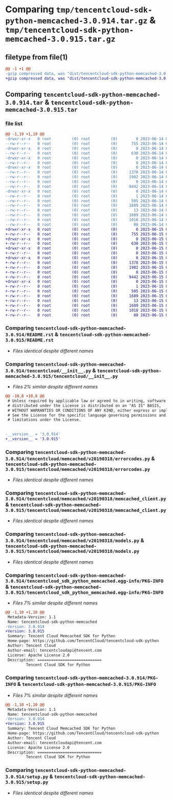 # Comparing `tmp/tencentcloud-sdk-python-memcached-3.0.914.tar.gz` & `tmp/tencentcloud-sdk-python-memcached-3.0.915.tar.gz`

## filetype from file(1)

```diff
@@ -1 +1 @@
-gzip compressed data, was "dist/tencentcloud-sdk-python-memcached-3.0.914.tar", last modified: Wed Jun 14 00:29:57 2023, max compression
+gzip compressed data, was "dist/tencentcloud-sdk-python-memcached-3.0.915.tar", last modified: Thu Jun 15 00:29:10 2023, max compression
```

## Comparing `tencentcloud-sdk-python-memcached-3.0.914.tar` & `tencentcloud-sdk-python-memcached-3.0.915.tar`

### file list

```diff
@@ -1,19 +1,19 @@
-drwxr-xr-x   0 root         (0) root         (0)        0 2023-06-14 00:29:57.000000 tencentcloud-sdk-python-memcached-3.0.914/
--rw-r--r--   0 root         (0) root         (0)      755 2023-06-14 00:29:57.000000 tencentcloud-sdk-python-memcached-3.0.914/README.rst
-drwxr-xr-x   0 root         (0) root         (0)        0 2023-06-14 00:29:57.000000 tencentcloud-sdk-python-memcached-3.0.914/tencentcloud/
--rw-r--r--   0 root         (0) root         (0)      630 2023-06-14 00:29:57.000000 tencentcloud-sdk-python-memcached-3.0.914/tencentcloud/__init__.py
-drwxr-xr-x   0 root         (0) root         (0)        0 2023-06-14 00:29:57.000000 tencentcloud-sdk-python-memcached-3.0.914/tencentcloud/memcached/
--rw-r--r--   0 root         (0) root         (0)        0 2023-06-14 00:29:57.000000 tencentcloud-sdk-python-memcached-3.0.914/tencentcloud/memcached/__init__.py
-drwxr-xr-x   0 root         (0) root         (0)        0 2023-06-14 00:29:57.000000 tencentcloud-sdk-python-memcached-3.0.914/tencentcloud/memcached/v20190318/
--rw-r--r--   0 root         (0) root         (0)     1378 2023-06-14 00:29:57.000000 tencentcloud-sdk-python-memcached-3.0.914/tencentcloud/memcached/v20190318/errorcodes.py
--rw-r--r--   0 root         (0) root         (0)     1902 2023-06-14 00:29:57.000000 tencentcloud-sdk-python-memcached-3.0.914/tencentcloud/memcached/v20190318/memcached_client.py
--rw-r--r--   0 root         (0) root         (0)        0 2023-06-14 00:29:57.000000 tencentcloud-sdk-python-memcached-3.0.914/tencentcloud/memcached/v20190318/__init__.py
--rw-r--r--   0 root         (0) root         (0)     9442 2023-06-14 00:29:57.000000 tencentcloud-sdk-python-memcached-3.0.914/tencentcloud/memcached/v20190318/models.py
-drwxr-xr-x   0 root         (0) root         (0)        0 2023-06-14 00:29:57.000000 tencentcloud-sdk-python-memcached-3.0.914/tencentcloud_sdk_python_memcached.egg-info/
--rw-r--r--   0 root         (0) root         (0)        1 2023-06-14 00:29:57.000000 tencentcloud-sdk-python-memcached-3.0.914/tencentcloud_sdk_python_memcached.egg-info/dependency_links.txt
--rw-r--r--   0 root         (0) root         (0)      505 2023-06-14 00:29:57.000000 tencentcloud-sdk-python-memcached-3.0.914/tencentcloud_sdk_python_memcached.egg-info/SOURCES.txt
--rw-r--r--   0 root         (0) root         (0)     1689 2023-06-14 00:29:57.000000 tencentcloud-sdk-python-memcached-3.0.914/tencentcloud_sdk_python_memcached.egg-info/PKG-INFO
--rw-r--r--   0 root         (0) root         (0)       13 2023-06-14 00:29:57.000000 tencentcloud-sdk-python-memcached-3.0.914/tencentcloud_sdk_python_memcached.egg-info/top_level.txt
--rw-r--r--   0 root         (0) root         (0)     1689 2023-06-14 00:29:57.000000 tencentcloud-sdk-python-memcached-3.0.914/PKG-INFO
--rw-r--r--   0 root         (0) root         (0)     1018 2023-06-14 00:29:57.000000 tencentcloud-sdk-python-memcached-3.0.914/setup.py
--rw-r--r--   0 root         (0) root         (0)       88 2023-06-14 00:29:57.000000 tencentcloud-sdk-python-memcached-3.0.914/setup.cfg
+drwxr-xr-x   0 root         (0) root         (0)        0 2023-06-15 00:29:10.000000 tencentcloud-sdk-python-memcached-3.0.915/
+-rw-r--r--   0 root         (0) root         (0)      755 2023-06-15 00:29:10.000000 tencentcloud-sdk-python-memcached-3.0.915/README.rst
+drwxr-xr-x   0 root         (0) root         (0)        0 2023-06-15 00:29:10.000000 tencentcloud-sdk-python-memcached-3.0.915/tencentcloud/
+-rw-r--r--   0 root         (0) root         (0)      630 2023-06-15 00:29:10.000000 tencentcloud-sdk-python-memcached-3.0.915/tencentcloud/__init__.py
+drwxr-xr-x   0 root         (0) root         (0)        0 2023-06-15 00:29:10.000000 tencentcloud-sdk-python-memcached-3.0.915/tencentcloud/memcached/
+-rw-r--r--   0 root         (0) root         (0)        0 2023-06-15 00:29:10.000000 tencentcloud-sdk-python-memcached-3.0.915/tencentcloud/memcached/__init__.py
+drwxr-xr-x   0 root         (0) root         (0)        0 2023-06-15 00:29:10.000000 tencentcloud-sdk-python-memcached-3.0.915/tencentcloud/memcached/v20190318/
+-rw-r--r--   0 root         (0) root         (0)     1378 2023-06-15 00:29:10.000000 tencentcloud-sdk-python-memcached-3.0.915/tencentcloud/memcached/v20190318/errorcodes.py
+-rw-r--r--   0 root         (0) root         (0)     1902 2023-06-15 00:29:10.000000 tencentcloud-sdk-python-memcached-3.0.915/tencentcloud/memcached/v20190318/memcached_client.py
+-rw-r--r--   0 root         (0) root         (0)        0 2023-06-15 00:29:10.000000 tencentcloud-sdk-python-memcached-3.0.915/tencentcloud/memcached/v20190318/__init__.py
+-rw-r--r--   0 root         (0) root         (0)     9442 2023-06-15 00:29:10.000000 tencentcloud-sdk-python-memcached-3.0.915/tencentcloud/memcached/v20190318/models.py
+drwxr-xr-x   0 root         (0) root         (0)        0 2023-06-15 00:29:10.000000 tencentcloud-sdk-python-memcached-3.0.915/tencentcloud_sdk_python_memcached.egg-info/
+-rw-r--r--   0 root         (0) root         (0)        1 2023-06-15 00:29:10.000000 tencentcloud-sdk-python-memcached-3.0.915/tencentcloud_sdk_python_memcached.egg-info/dependency_links.txt
+-rw-r--r--   0 root         (0) root         (0)      505 2023-06-15 00:29:10.000000 tencentcloud-sdk-python-memcached-3.0.915/tencentcloud_sdk_python_memcached.egg-info/SOURCES.txt
+-rw-r--r--   0 root         (0) root         (0)     1689 2023-06-15 00:29:10.000000 tencentcloud-sdk-python-memcached-3.0.915/tencentcloud_sdk_python_memcached.egg-info/PKG-INFO
+-rw-r--r--   0 root         (0) root         (0)       13 2023-06-15 00:29:10.000000 tencentcloud-sdk-python-memcached-3.0.915/tencentcloud_sdk_python_memcached.egg-info/top_level.txt
+-rw-r--r--   0 root         (0) root         (0)     1689 2023-06-15 00:29:10.000000 tencentcloud-sdk-python-memcached-3.0.915/PKG-INFO
+-rw-r--r--   0 root         (0) root         (0)     1018 2023-06-15 00:29:10.000000 tencentcloud-sdk-python-memcached-3.0.915/setup.py
+-rw-r--r--   0 root         (0) root         (0)       88 2023-06-15 00:29:10.000000 tencentcloud-sdk-python-memcached-3.0.915/setup.cfg
```

### Comparing `tencentcloud-sdk-python-memcached-3.0.914/README.rst` & `tencentcloud-sdk-python-memcached-3.0.915/README.rst`

 * *Files identical despite different names*

### Comparing `tencentcloud-sdk-python-memcached-3.0.914/tencentcloud/__init__.py` & `tencentcloud-sdk-python-memcached-3.0.915/tencentcloud/__init__.py`

 * *Files 2% similar despite different names*

```diff
@@ -10,8 +10,8 @@
 # Unless required by applicable law or agreed to in writing, software
 # distributed under the License is distributed on an "AS IS" BASIS,
 # WITHOUT WARRANTIES OR CONDITIONS OF ANY KIND, either express or implied.
 # See the License for the specific language governing permissions and
 # limitations under the License.
 
 
-__version__ = '3.0.914'
+__version__ = '3.0.915'
```

### Comparing `tencentcloud-sdk-python-memcached-3.0.914/tencentcloud/memcached/v20190318/errorcodes.py` & `tencentcloud-sdk-python-memcached-3.0.915/tencentcloud/memcached/v20190318/errorcodes.py`

 * *Files identical despite different names*

### Comparing `tencentcloud-sdk-python-memcached-3.0.914/tencentcloud/memcached/v20190318/memcached_client.py` & `tencentcloud-sdk-python-memcached-3.0.915/tencentcloud/memcached/v20190318/memcached_client.py`

 * *Files identical despite different names*

### Comparing `tencentcloud-sdk-python-memcached-3.0.914/tencentcloud/memcached/v20190318/models.py` & `tencentcloud-sdk-python-memcached-3.0.915/tencentcloud/memcached/v20190318/models.py`

 * *Files identical despite different names*

### Comparing `tencentcloud-sdk-python-memcached-3.0.914/tencentcloud_sdk_python_memcached.egg-info/PKG-INFO` & `tencentcloud-sdk-python-memcached-3.0.915/tencentcloud_sdk_python_memcached.egg-info/PKG-INFO`

 * *Files 7% similar despite different names*

```diff
@@ -1,10 +1,10 @@
 Metadata-Version: 1.1
 Name: tencentcloud-sdk-python-memcached
-Version: 3.0.914
+Version: 3.0.915
 Summary: Tencent Cloud Memcached SDK for Python
 Home-page: https://github.com/TencentCloud/tencentcloud-sdk-python
 Author: Tencent Cloud
 Author-email: tencentcloudapi@tencent.com
 License: Apache License 2.0
 Description: ============================
         Tencent Cloud SDK for Python
```

### Comparing `tencentcloud-sdk-python-memcached-3.0.914/PKG-INFO` & `tencentcloud-sdk-python-memcached-3.0.915/PKG-INFO`

 * *Files 7% similar despite different names*

```diff
@@ -1,10 +1,10 @@
 Metadata-Version: 1.1
 Name: tencentcloud-sdk-python-memcached
-Version: 3.0.914
+Version: 3.0.915
 Summary: Tencent Cloud Memcached SDK for Python
 Home-page: https://github.com/TencentCloud/tencentcloud-sdk-python
 Author: Tencent Cloud
 Author-email: tencentcloudapi@tencent.com
 License: Apache License 2.0
 Description: ============================
         Tencent Cloud SDK for Python
```

### Comparing `tencentcloud-sdk-python-memcached-3.0.914/setup.py` & `tencentcloud-sdk-python-memcached-3.0.915/setup.py`

 * *Files identical despite different names*

